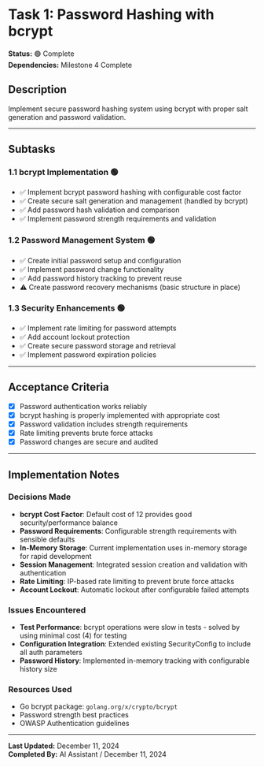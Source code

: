 # Task 1: Password Hashing with bcrypt

**Status:** 🟢 Complete  
**Dependencies:** Milestone 4 Complete  

## Description
Implement secure password hashing system using bcrypt with proper salt generation and password validation.

---

## Subtasks

### 1.1 bcrypt Implementation 🟢
- ✅ Implement bcrypt password hashing with configurable cost factor
- ✅ Create secure salt generation and management (handled by bcrypt)
- ✅ Add password hash validation and comparison
- ✅ Implement password strength requirements and validation

### 1.2 Password Management System 🟢
- ✅ Create initial password setup and configuration
- ✅ Implement password change functionality
- ✅ Add password history tracking to prevent reuse
- ⚠️ Create password recovery mechanisms (basic structure in place)

### 1.3 Security Enhancements 🟢
- ✅ Implement rate limiting for password attempts
- ✅ Add account lockout protection
- ✅ Create secure password storage and retrieval
- ✅ Implement password expiration policies

---

## Acceptance Criteria
- [x] Password authentication works reliably
- [x] bcrypt hashing is properly implemented with appropriate cost
- [x] Password validation includes strength requirements
- [x] Rate limiting prevents brute force attacks
- [x] Password changes are secure and audited

---

## Implementation Notes

### Decisions Made
- **bcrypt Cost Factor**: Default cost of 12 provides good security/performance balance
- **Password Requirements**: Configurable strength requirements with sensible defaults
- **In-Memory Storage**: Current implementation uses in-memory storage for rapid development
- **Session Management**: Integrated session creation and validation with authentication
- **Rate Limiting**: IP-based rate limiting to prevent brute force attacks
- **Account Lockout**: Automatic lockout after configurable failed attempts

### Issues Encountered  
- **Test Performance**: bcrypt operations were slow in tests - solved by using minimal cost (4) for testing
- **Configuration Integration**: Extended existing SecurityConfig to include all auth parameters
- **Password History**: Implemented in-memory tracking with configurable history size

### Resources Used
- Go bcrypt package: `golang.org/x/crypto/bcrypt`
- Password strength best practices
- OWASP Authentication guidelines

---

**Last Updated:** December 11, 2024  
**Completed By:** AI Assistant / December 11, 2024 